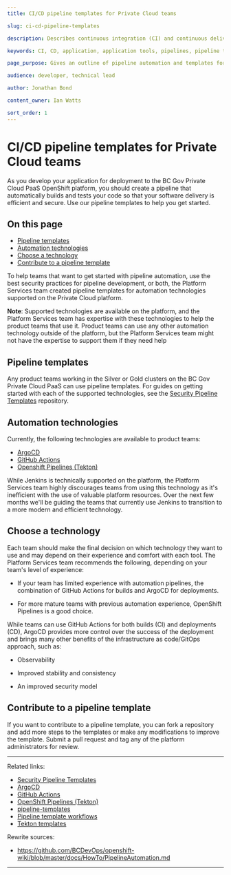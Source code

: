 ```yaml
---
title: CI/CD pipeline templates for Private Cloud teams

slug: ci-cd-pipeline-templates

description: Describes continuous integration (CI) and continuous delivery (CD) pipeline automation and how teams can use it in their applications.

keywords: CI, CD, application, application tools, pipelines, pipeline templates

page_purpose: Gives an outline of pipeline automation and templates for teams that want to use them or contribute to them.

audience: developer, technical lead

author: Jonathan Bond

content_owner: Ian Watts

sort_order: 1
---
```


# CI/CD pipeline templates for Private Cloud teams

As you develop your application for deployment to the BC Gov Private Cloud PaaS OpenShift platform, you should create a pipeline that automatically builds and tests your code so that your software delivery is efficient and secure. Use our pipeline templates to help you get started.

## On this page
- [Pipeline templates](#pipeline-templates)
- [Automation technologies](#automation-technologies)
- [Choose a technology](#choose-technology)
- [Contribute to a pipeline template](#contribution)

To help teams that want to get started with pipeline automation, use the best security practices for pipeline development, or both, the Platform Services team created pipeline templates for automation technologies supported on the Private Cloud platform.

**Note**: Supported technologies are available on the platform, and the Platform Services team has expertise with these technologies to help the product teams that use it. Product teams can use any other automation technology outside of the platform, but the Platform Services team might not have the expertise to support them if they need help

## Pipeline templates<a name="pipeline-templates"></a>

Any product teams working in the Silver or Gold clusters on the BC Gov Private Cloud PaaS can use pipeline templates. For guides on getting started with each of the supported technologies, see the [Security Pipeline Templates](https://github.com/bcgov/security-pipeline-templates) repository.

## Automation technologies<a name="automation-technologies"></a>

Currently, the following technologies are available to product teams:
- [ArgoCD](https://github.com/BCDevOps/openshift-wiki/blob/b1a4e6db91932fd3f29705a5c8ee44983abf8763/docs/ArgoCD/argocd_info.md)
- [GitHub Actions](https://github.com/bcgov/security-pipeline-templates/tree/main/.github/workflows)
- [Openshift Pipelines (Tekton)](https://github.com/bcgov/security-pipeline-templates/tree/main/tekton)

While Jenkins is technically supported on the platform, the Platform Services team highly discourages teams from using this technology as it's inefficient with the use of valuable platform resources. Over the next few months we'll be guiding the teams that currently use Jenkins to transition to a more modern and efficient technology.

## Choose a technology<a name="choose-technology"></a>

Each team should make the final decision on which technology they want to use and may depend on their experience and comfort with each tool. The Platform Services team recommends the following, depending on your team's level of experience:

- If your team has limited experience with automation pipelines, the combination of GitHub Actions for builds and ArgoCD for deployments.

- For more mature teams with previous automation experience, OpenShift Pipelines is a good choice.

While teams can use GitHub Actions for both builds (CI) and deployments (CD), ArgoCD provides more control over the success of the deployment and brings many other benefits of the infrastructure as code/GitOps approach, such as:

- Observability

- Improved stability and consistency

- An improved security model

## Contribute to a pipeline template<a name="contribution"></a>

If you want to contribute to a pipeline template, you can fork a repository and add more steps to the templates or make any modifications to improve the template. Submit a pull request and tag any of the platform administrators for review.

---
Related links:
* [Security Pipeline Templates](https://github.com/bcgov/security-pipeline-templates)
* [ArgoCD](https://github.com/BCDevOps/openshift-wiki/blob/b1a4e6db91932fd3f29705a5c8ee44983abf8763/docs/ArgoCD/argocd_info.md)
* [GitHub Actions](https://github.com/bcgov/security-pipeline-templates/tree/main/.github/workflows)
* [OpenShift Pipelines (Tekton)](https://github.com/bcgov/security-pipeline-templates/tree/main/tekton)
* [pipeline-templates](https://github.com/bcgov/pipeline-templates)
* [Pipeline template workflows](https://github.com/bcgov/pipeline-templates/tree/main/.github/workflows)
* [Tekton templates](https://github.com/bcgov/pipeline-templates/tree/main/tekton)

Rewrite sources:
* https://github.com/BCDevOps/openshift-wiki/blob/master/docs/HowTo/PipelineAutomation.md
---
